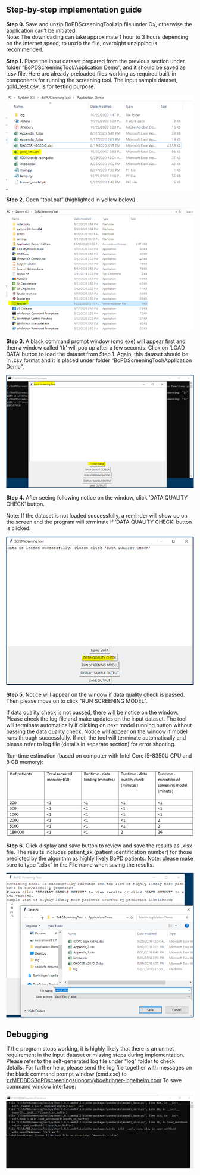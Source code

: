 
## Step-by-step implementation guide
 
 
**Step 0.** Save and unzip BoPDScreeningTool.zip file under C:/, otherwise the application can’t be initiated.  
Note: The downloading can take approximate 1 hour to 3 hours depending on the internet speed; to unzip the file, overnight unzipping is recommended. 

**Step 1.** Place the input dataset prepared from the previous section under folder “BoPDScreeningTool/Application Demo”, and it should be saved as .csv file. 
Here are already preloaded files working as required built-in components for running the screening tool. The input sample dataset, gold_test.csv, is for testing purpose. 

![  ](images/step1.png)
 
**Step 2.** Open “tool.bat” (highlighted in yellow below) .  

![  ](images/step2.png)

**Step 3.** A black command prompt window (cmd.exe) will appear first and then a window called ‘tk’ will pop up after a few seconds. Click on ‘LOAD DATA’ button to load the dataset from Step 1. Again, this dataset should be in .csv format and it is placed under folder “BoPDScreeningTool/Application Demo”. 

![  ](images/step3.png)

**Step 4.**  After seeing following notice on the window, click ‘DATA QUALITY CHECK’ button.  

Note: If the dataset is not loaded successfully, a reminder will show up on the screen and the program will terminate if ‘DATA QUALITY CHECK’ button is clicked.

![  ](images/step4.png)
  
**Step 5.** Notice will appear on the window if data quality check is passed. Then please move on to click “RUN SCREENING MODEL”.  

If data quality check is not passed, there will be notice on the window. Please check the log file and make updates on the input dataset. The tool will terminate automatically if clicking on next model running button without passing the data quality check. Notice will appear on the window if model runs through successfully. If not, the tool will terminate automatically and please refer to log file (details in separate section) for error shooting. 

Run-time estimation (based on computer with Intel Core i5-8350U CPU and 8 GB memory):  
 
![  ](images/computingtime.png)


**Step 6.** Click display and save button to review and save the results as .xlsx file. The results includes patient_sk (patient identification number) for those predicted by the algorithm as highly likely BoPD patients. 
Note: please make sure to type “.xlsx” in the File name when saving the results. 
 
 ![  ](images/step6.png)
 
## Debugging
 
If the program stops working, it is highly likely that there is an unmet requirement in the input dataset or missing steps during implementation. Please refer to the self-generated log file under “log” folder to check details. 
For further help, please send the log file together with messages on the black command prompt window (cmd.exe) to zzMEDBDSBoPDscreeningsupport@boehringer-ingelheim.com
To save command window interface:
 
 ![  ](images/debug.png)


